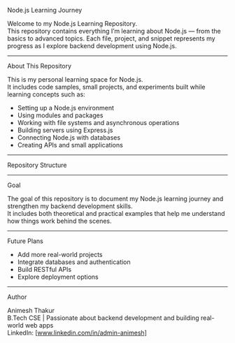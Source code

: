 Node.js Learning Journey

Welcome to my Node.js Learning Repository.  
This repository contains everything I’m learning about Node.js — from the basics to advanced topics. Each file, project, and snippet represents my progress as I explore backend development using Node.js.

---

About This Repository

This is my personal learning space for Node.js.  
It includes code samples, small projects, and experiments built while learning concepts such as:

- Setting up a Node.js environment  
- Using modules and packages  
- Working with file systems and asynchronous operations  
- Building servers using Express.js  
- Connecting Node.js with databases  
- Creating APIs and small applications  

---

Repository Structure


---

Goal

The goal of this repository is to document my Node.js learning journey and strengthen my backend development skills.  
It includes both theoretical and practical examples that help me understand how things work behind the scenes.

---

Future Plans

- Add more real-world projects  
- Integrate databases and authentication  
- Build RESTful APIs  
- Explore deployment options  

---

Author

Animesh Thakur  
B.Tech CSE | Passionate about backend development and building real-world web apps  
LinkedIn: [www.linkedin.com/in/admin-animesh]  
